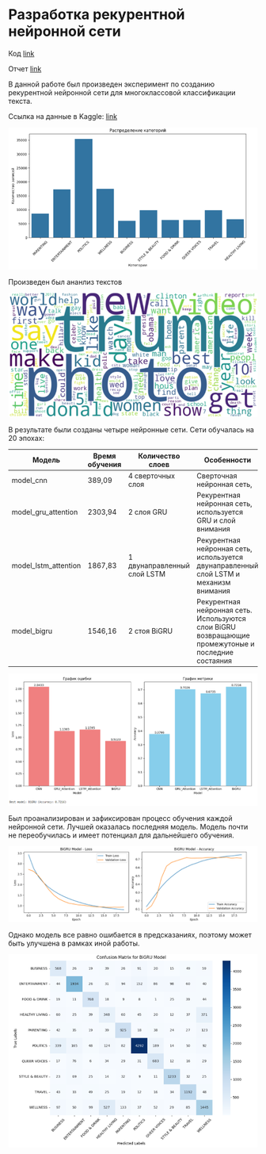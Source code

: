 # Разработка рекурентной нейронной сети

Код [link](https://github.com/AnnaPakir/text_news/blob/main/text_news.ipynb)

Отчет [link](https://github.com/AnnaPakir/text_news/blob/main/%D0%9B%D0%B0%D0%B1.4.pdf)

В данной работе был произведен эксперимент по созданию рекурентной нейронной сети для многоклассовой классификации текста.

Ссылка на данные в Kaggle: [link](https://www.kaggle.com/datasets/rmisra/news-category-dataset/data)

![plot](https://github.com/AnnaPakir/text_news/blob/main/news.png)

Произведен был ананлиз текстов

![plot](https://github.com/AnnaPakir/text_news/blob/main/world.png)

В результате были созданы четыре нейронные сети. Сети обучалась на 20 эпохах:

| Модель  | Время обучения | Количество слоев | Особенности | Accuracy |
| --- | --- | --- | --- | --- | 
| model_cnn | 389,09 | 4 сверточных слоя| Сверточная нейронная сеть, | 0.37 |
| model_gru_attention | 2303,94 | 2 слоя GRU| Рекурентная нейронная сеть, используется GRU и слой внимания | 0.70 |
| model_lstm_attention | 1867,83 | 1 двунаправленный слой LSTM| Рекурентная нейронная сеть, используется двунаправленный слой LSTM  и механизм внимания | 0.67|
| model_bigru | 1546,16 | 2 стоя BiGRU| Рекурентная нейронная сеть. Используются слои BiGRU возвращающие промежутоные и последние состаяния | 0.72 |

![plot](https://github.com/AnnaPakir/text_news/blob/main/best_model.png)

Был проанализирован и зафиксирован процесс обучения каждой нейронной сети. Лучшей оказалась последняя модель. Модель почти не переобучилась и имеет потенциал для дальнейшего обучения.

![plot](https://github.com/AnnaPakir/text_news/blob/main/model.png)

Однако модель все равно ошибается в предсказаниях, поэтому может быть улучшена в рамках иной работы.

![plot](https://github.com/AnnaPakir/text_news/blob/main/matrix.png)
